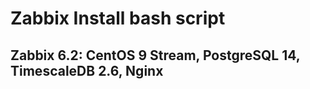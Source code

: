 # Zabbix Install bash script

## Zabbix 6.2: CentOS 9 Stream, PostgreSQL 14, TimescaleDB 2.6, Nginx

